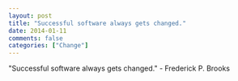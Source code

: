 ```yaml
---
layout: post
title: "Successful software always gets changed."
date: 2014-01-11
comments: false
categories: ["Change"]
---
```


<span class='quote'>"Successful software always gets changed."</span>
<span class='by'>- Frederick P. Brooks</span>
